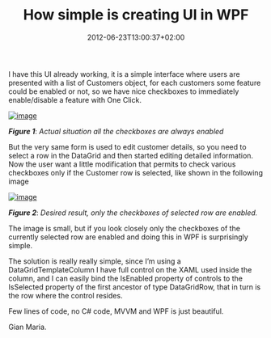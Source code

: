 ﻿---
title: "How simple is creating UI in WPF"
description: ""
date: 2012-06-23T13:00:37+02:00
draft: false
tags: [MVVM]
categories: [WPF]
---
I have this UI already working, it is a simple interface where users are presented with a list of Customers object, for each customers some feature could be enabled or not, so we have nice checkboxes to immediately enable/disable a feature with One Click.

[![image](https://www.codewrecks.com/blog/wp-content/uploads/2012/06/image_thumb3.png "image")](https://www.codewrecks.com/blog/wp-content/uploads/2012/06/image3.png)

 ***Figure 1***: *Actual situation all the checkboxes are always enabled*

But the very same form is used to edit customer details, so you need to select a row in the DataGrid and then started editing detailed information. Now the user want a little modification that permits to check various checkboxes only if the Customer row is selected, like shown in the following image

[![image](https://www.codewrecks.com/blog/wp-content/uploads/2012/06/image_thumb4.png "image")](https://www.codewrecks.com/blog/wp-content/uploads/2012/06/image4.png)

 ***Figure 2***: *Desired result, only the checkboxes of selected row are enabled.*

The image is small, but if you look closely only the checkboxes of the currently selected row are enabled and doing this in WPF is surprisingly simple.

The solution is really really simple, since I’m using a DataGridTemplateColumn I have full control on the XAML used inside the column, and I can easily bind the IsEnabled property of controls to the IsSelected property of the first ancestor of type DataGridRow, that in turn is the row where the control resides.

Few lines of code, no C# code, MVVM and WPF is just beautiful.

Gian Maria.
